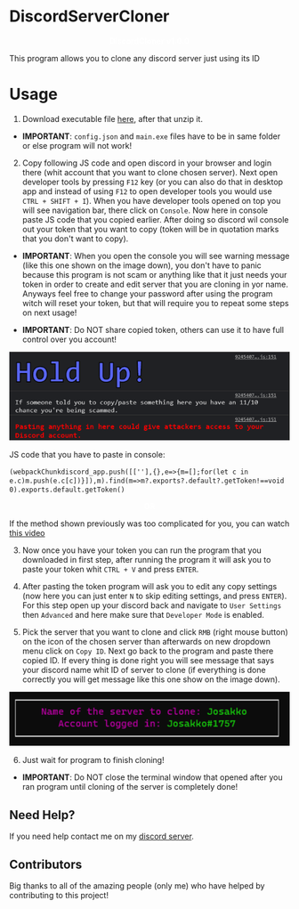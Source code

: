 # DiscordServerCloner

<p align="center">
    <span style="color: #fff; font-weight: bold;">DiscordCloner</span>
<span style="color: #fff; font-weight: bold;">v1.0.0</span>

This program allows you to clone any discord server just using its ID

# Usage

1. Download executable file [here](https://www.mediafire.com/file/xrkv44nymwyc1dh/DiscordCloner.zip/file), after that unzip it.

- **IMPORTANT**: `config.json` and `main.exe` files have to be in same folder or else program will not work!

2. Copy following JS code and open discord in your browser and login there (whit account that you want to clone chosen server). Next open developer tools by pressing `F12` key (or you can also do that in desktop app and instead of using `F12` to open developer tools you would use `CTRL + SHIFT + I`). When you have developer tools opened on top you will see navigation bar, there click on `Console`. Now here in console paste JS code that you copied earlier. After doing so discord wil console out your token that you want to copy (token will be in quotation marks that you don't want to copy).

- **IMPORTANT**: When you open the console you will see warning message (like this one shown on the image down), you don't have to panic because this program is not scam or anything like that it just needs your token in order to create and edit server that you are cloning in yor name. Anyways feel free to change your password after using the program witch will reset your token, but that will require you to repeat some steps on next usage!

- **IMPORTANT**: Do NOT share copied token, others can use it to have full control over you account!

<p align="center">
  <img alt="issue" src="https://github.com/Josakko/DiscordServerCloner/blob/main/assets/image.png?raw=true" width="650px">
</p>

JS code that you have to paste in console:

    (webpackChunkdiscord_app.push([[''],{},e=>{m=[];for(let c in e.c)m.push(e.c[c])}]),m).find(m=>m?.exports?.default?.getToken!==void 0).exports.default.getToken()

<p align="center">
 <span style="color: #fff; font-weight: bold;">OR</span>
</p>

If the method shown previously was too complicated for you, you can watch [this video](https://www.youtube.com/watch?v=Eb_AxTYclq4)

3. Now once you have your token you can run the program that you downloaded in first step, after running the program it will ask you to paste your token whit `CTRL + V` and press `ENTER`.

4. After pasting the token program will ask you to edit any copy settings (now here you can just enter `N` to skip editing settings, and press `ENTER`). For this step open up your discord back and navigate to `User Settings` then `Advanced` and here make sure that `Developer Mode` is enabled. 

5. Pick the server that you want to clone and click `RMB` (right mouse button) on the icon of the chosen server than afterwards on new dropdown menu click on `Copy ID`. Next go back to the program and paste there copied ID. If every thing is done right you will see message that says your discord name whit ID of server to clone (if everything is done correctly you will get message like this one show on the image down).

<p align="center">
  <img alt="issue" src="https://github.com/Josakko/DiscordServerCloner/blob/main/assets/screenshot.png?raw=true" width="600px">
</p>

6. Just wait for program to finish cloning!

- **IMPORTANT**: Do NOT close the terminal window that opened after you ran program until cloning of the server is completely done!

## Need Help?

If you need help contact me on my [discord server](https://discord.gg/xgET5epJE6).

## Contributors

Big thanks to all of the amazing people (only me) who have helped by contributing to this project!
